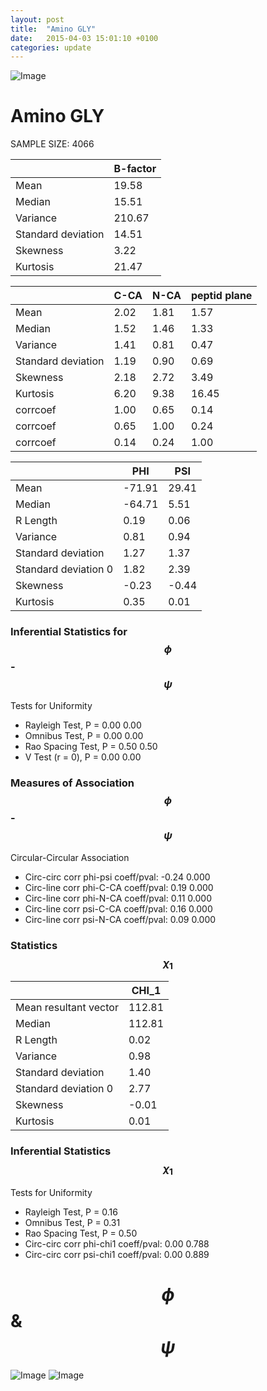 ```yaml
---
layout: post
title:  "Amino GLY"
date:   2015-04-03 15:01:10 +0100
categories: update
---
```

<script src="https://cdnjs.cloudflare.com/ajax/libs/mathjax/2.7.0/MathJax.js?config=TeX-AMS-MML_HTMLorMML" type="text/javascript"></script>

![Image](../../../../images/aadensity.png)

# Amino GLY


 SAMPLE SIZE: 4066
 
 
 
|     | B-factor |
| --- | --- |
| Mean | 19.58 |
| Median | 15.51 |
| Variance | 210.67 |
| Standard deviation | 14.51 |
| Skewness | 3.22 |
| Kurtosis | 21.47 |
 
 
 

|     | C-CA | N-CA | peptid plane |
| --- | --- | --- | --- |
| Mean | 2.02 | 1.81 | 1.57 |
| Median | 1.52 | 1.46 | 1.33 |
| Variance | 1.41 | 0.81 | 0.47 |
| Standard deviation | 1.19 | 0.90 | 0.69 |
| Skewness | 2.18 | 2.72 | 3.49 |
| Kurtosis | 6.20 | 9.38 | 16.45 |
| corrcoef | 1.00 | 0.65 | 0.14 |
| corrcoef | 0.65 | 1.00 | 0.24 |
| corrcoef | 0.14 | 0.24 | 1.00 |
 
 
 

|     | PHI | PSI |
| --- | --- | --- |
| Mean | -71.91 | 29.41 |
| Median | -64.71 | 5.51 |
| R Length | 0.19 | 0.06 |
| Variance | 0.81 | 0.94 |
| Standard deviation | 1.27 | 1.37 |
| Standard deviation 0 | 1.82 | 2.39 |
| Skewness | -0.23 | -0.44 |
| Kurtosis | 0.35 | 0.01 |

### Inferential Statistics for $$\phi$$-$$\psi$$ 

Tests for Uniformity

- Rayleigh Test, P = 0.00 0.00
- Omnibus Test,  P = 0.00 0.00
- Rao Spacing Test,  P = 0.50 0.50
- V Test (r = 0),  P = 0.00 0.00
### Measures of Association $$\phi$$-$$\psi$$

Circular-Circular Association
- Circ-circ corr phi-psi coeff/pval:	-0.24	 0.000
- Circ-line corr phi-C-CA coeff/pval:	0.19	 0.000
- Circ-line corr phi-N-CA coeff/pval:	0.11	 0.000
- Circ-line corr psi-C-CA coeff/pval:	0.16	 0.000
- Circ-line corr psi-N-CA coeff/pval:	0.09	 0.000
### Statistics $$\chi_1$$

|     | CHI_1 |
| --- | --- |
| Mean resultant vector | 112.81 |
| Median | 112.81 | 
| R Length | 0.02 | 
| Variance | 0.98 | 
| Standard deviation | 1.40 |
| Standard deviation 0| 2.77 |
| Skewness | -0.01 |
| Kurtosis | 0.01 |

 

### Inferential Statistics $$\chi_1$$
Tests for Uniformity

- Rayleigh Test, 	 P = 0.16
- Omnibus Test, 	 P = 0.31
- Rao Spacing Test, 	 P = 0.50
- Circ-circ corr phi-chi1 coeff/pval:	0.00	 0.788
- Circ-circ corr psi-chi1 coeff/pval:	0.00	 0.889


# $$\phi$$ & $$\psi$$
![Image](../../../../images/GLY_Rama_phipsi.jpg)
![Image](../../../../images/GLY_Rama_phipsiGrad.jpg)
